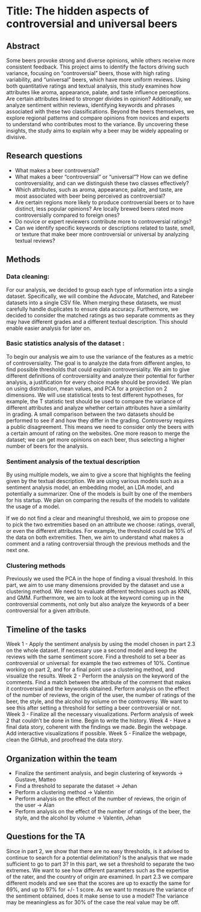 # Title: The hidden aspects of controversial and universal beers

## Abstract

Some beers provoke strong and diverse opinions, while others receive more consistent feedback. This project aims to identify the factors driving such variance, focusing on “controversial” beers, those with high rating variability, and “universal” beers, which have more uniform reviews. Using both quantitative ratings and textual analysis, this study examines how attributes like aroma, appearance, palate, and taste influence perceptions. Are certain attributes linked to stronger divides in opinion? Additionally, we analyze sentiment within reviews, identifying keywords and phrases associated with these two classifications. Beyond the beers themselves, we explore regional patterns and compare opinions from novices and experts to understand who contributes most to the variance. By uncovering these insights, the study aims to explain why a beer may be widely appealing or divisive.

## Research questions

- What makes a beer controversial?
- What makes a beer “controversial” or “universal”? How can we define controversiality, and can we distinguish these two classes effectively?
- Which attributes, such as aroma, appearance, palate, and taste, are most associated with beer being perceived as controversial?
- Are certain regions more likely to produce controversial beers or to have distinct, less popular opinions? Are locally brewed beers rated more controversially compared to foreign ones?
- Do novice or expert reviewers contribute more to controversial ratings?
- Can we identify specific keywords or descriptions related to taste, smell, or texture that make beer more controversial or universal by analyzing textual reviews?

## Methods

### Data cleaning:
For our analysis, we decided to group each type of information into a single dataset. Specifically, we will combine the Advocate, Matched, and Ratebeer datasets into a single CSV file. When merging these datasets, we must carefully handle duplicates to ensure data accuracy. Furthermore, we decided to consider the matched ratings as two separate comments as they may have different grades and a different textual description. This should enable easier analysis for later on.

### Basic statistics analysis of the dataset :
To begin our analysis we aim to use the variance of the features as a metric of controversiality. The goal is to analyze the data from different angles, to find possible thresholds that could explain controversiality. We aim to give different definitions of controversiality and analyze their potential for further analysis, a justification for every choice made should be provided. We plan on using distribution, mean values, and PCA for a projection on 2 dimensions. We will use statistical tests to test different hypotheses, for example, the T statistic test should be used to compare the variance of different attributes and analyze whether certain attributes have a similarity in grading. A small comparison between the two datasets should be performed to see if and how they differ in the grading. Controversy requires a public disagreement. This means we need to consider only the beers with a certain amount of rating on the websites. One more reason to merge the dataset; we can get more opinions on each beer, thus selecting a higher number of beers for the analysis.

### Sentiment analysis of the textual description
By using multiple models, we aim to give a score that highlights the feeling given by the textual description. We are using various models such as a sentiment analysis model, an embedding model, an LDA model, and potentially a summarizer. One of the models is built by one of the members for his startup. We plan on comparing the results of the models to validate the usage of a model.

If we do not find a clear and meaningful threshold, we aim to propose one to pick the two extremities based on an attribute we choose: ratings, overall, or even the different attributes. For example, the threshold could be 10% of the data on both extremities. Then, we aim to understand what makes a comment and a rating controversial through the previous methods and the next one.

### Clustering methods
Previously we used the PCA in the hope of finding a visual threshold. In this part, we aim to use many dimensions provided by the dataset and use a clustering method. We need to evaluate different techniques such as KNN, and GMM. Furthermore, we aim to look at the keyword coming up in the controversial comments, not only but also analyze the keywords of a beer controversial for a given attribute.

## Timeline of the tasks

Week 1 -  Apply the sentiment analysis by using the model chosen in part 2.3 on the whole dataset. If necessary use a second model and keep the reviews with the same sentiment score. Find a threshold to set a beer as controversial or universal: for example the two extremes of 10%. Continue working on part 2, and for a final point use a clustering method, and visualize the results.
Week 2 - Perform the analysis on the keyword of the comments. Find a match between the attribute of the comment that makes it controversial and the keywords obtained. Perform analysis on the effect of the number of reviews, the origin of the user, the number of ratings of the beer, the style, and the alcohol by volume on the controversy. We want to see this after setting a threshold for setting a beer controversial or not. 
Week 3 - Finalize all the necessary visualizations. Perform analysis of week 2 that couldn’t be done in time. Begin to write the history.
Week 4 - Have a final data story, coherent with the findings we made. Begin the webpage. Add interactive visualizations if possible.
Week 5 - Finalize the webpage, clean the GitHub, and proofread the data story.

## Organization within the team

- Finalize the sentiment analysis, and begin clustering of keywords -> Gustave, Matteo
- Find a threshold to separate the dataset -> Jehan
- Perform a clustering method -> Valentin
- Perform analysis on the effect of the number of reviews, the origin of the user -> Alan
- Perform analysis on the effect of the number of ratings of the beer, the style, and the alcohol by volume -> Valentin, Jehan

## Questions for the TA

Since in part 2, we show that there are no easy thresholds, is it advised to continue to search for a potential delimitation? Is the analysis that we made sufficient to go to part 3? In this part, we set a threshold to separate the two extremes. We want to see how different parameters such as the expertise of the rater, and the country of origin are examined.
In part 2.3 we compare different models and we see that the scores are up to exactly the same for 69%, and up to 97% for +/- 1 score. As we want to measure the variance of the sentiment obtained, does it make sense to use a model? The variance may be meaningless as for 30% of the case the real value may be off.

